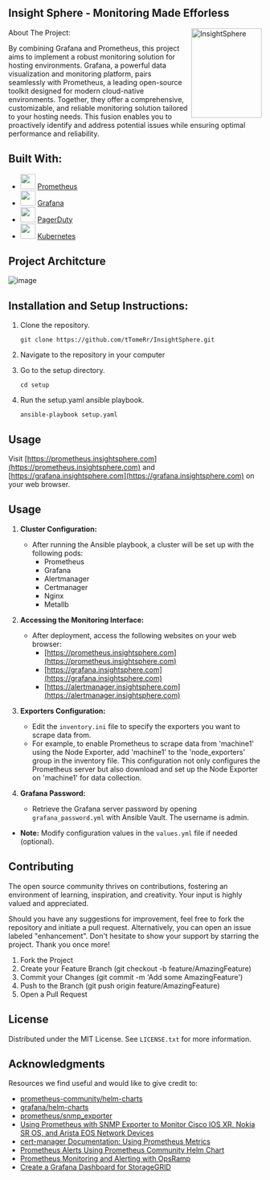 ## Insight Sphere - Monitoring Made Efforless

<img src="https://github.com/tTomeRr/InsightSphere/assets/129614080/8d0c46b5-e045-43b7-9526-6a157c689e23" 
    align="right" alt="InsightSphere" width="140" height="178">

About The Project:

By combining Grafana and Prometheus, this project aims to implement a robust monitoring solution for hosting environments. Grafana, a powerful data visualization and       monitoring platform, pairs seamlessly with Prometheus, a leading open-source toolkit designed for modern cloud-native environments. Together, they offer a comprehensive,   customizable, and reliable monitoring solution tailored to your hosting needs. This fusion enables you to proactively identify and address potential issues while ensuring  optimal performance and reliability.


## Built With:
* [<img src="https://github.com/prometheus/docs/raw/ca2961b495c3e2a1e4586899c26de692fa5a28e7/static/prometheus_logo_orange_circle.svg" width="30" height="30">](https://prometheus.io/) [Prometheus](https://prometheus.io/)
* [<img src="https://upload.wikimedia.org/wikipedia/commons/thumb/3/3b/Grafana_icon.svg/32px-Grafana_icon.svg.png" width="30" height="30">](https://grafana.com/) [Grafana](https://grafana.com/)
* [<img src="https://www.pagerduty.com/favicon.ico" width="30" height="30">](https://www.pagerduty.com/) [PagerDuty](https://www.pagerduty.com/)
* [<img src="https://kubernetes.io/images/favicon.png" width="30" height="30">](https://kubernete.io/) [Kubernetes](https://kubernetes.io/)

## Project Architcture

![image](https://github.com/tTomeRr/InsightSphere/assets/129614080/61ca20b4-fc66-40d6-bfbe-52913317f1ea)




## Installation and Setup Instructions:

1. Clone the repository.

    `git clone https://github.com/tTomeRr/InsightSphere.git`

2. Navigate to the repository in your computer

3. Go to the setup directory.

    `cd setup`

4. Run the setup.yaml ansible playbook.

    `ansible-playbook setup.yaml`


## Usage

Visit [https://prometheus.insightsphere.com](https://prometheus.insightsphere.com) and [https://grafana.insightsphere.com](https://grafana.insightsphere.com) on your web browser.


## Usage

1. **Cluster Configuration:**
   - After running the Ansible playbook, a cluster will be set up with the following pods:
     - Prometheus
     - Grafana
     - Alertmanager
     - Certmanager
     - Nginx
     - Metallb

2. **Accessing the Monitoring Interface:**
   - After deployment, access the following websites on your web browser:
     - [https://prometheus.insightsphere.com](https://prometheus.insightsphere.com)
     - [https://grafana.insightsphere.com](https://grafana.insightsphere.com)
     - [https://alertmanager.insightsphere.com](https://alertmanager.insightsphere.com)

2. **Exporters Configuration:**
   - Edit the `inventory.ini` file to specify the exporters you want to scrape data from.
   - For example, to enable Prometheus to scrape data from 'machine1' using the Node Exporter, add 'machine1' to the 'node_exporters' group in the inventory file.
     This configuration not only configures the Prometheus server but also download and set up the Node Exporter on 'machine1' for data collection.

3. **Grafana Password:**
   - Retrieve the Grafana server password by opening `grafana_password.yml` with Ansible Vault. The username is admin.


- **Note:** Modify configuration values in the `values.yml` file if needed (optional).


## Contributing

The open source community thrives on contributions, fostering an environment of learning, inspiration, and creativity. Your input is highly valued and appreciated.

Should you have any suggestions for improvement, feel free to fork the repository and initiate a pull request. Alternatively, you can open an issue labeled "enhancement".  Don't hesitate to show your support by starring the project. Thank you once more!

1. Fork the Project
2. Create your Feature Branch (git checkout -b feature/AmazingFeature)
3. Commit your Changes (git commit -m 'Add some AmazingFeature')
4. Push to the Branch (git push origin feature/AmazingFeature)
5. Open a Pull Request


## License

Distributed under the MIT License. See `LICENSE.txt` for more information.


## Acknowledgments

Resources we find useful and would like to give credit to:

- [prometheus-community/helm-charts](https://github.com/prometheus-community/helm-charts)
- [grafana/helm-charts](https://github.com/grafana/helm-charts)
- [prometheus/snmp_exporter](https://github.com/prometheus/snmp_exporter)
- [Using Prometheus with SNMP Exporter to Monitor Cisco IOS XR, Nokia SR OS, and Arista EOS Network Devices](https://karneliuk.com/2023/01/tools-12-using-prometheus-with-snmp-exporter-to-monitor-cisco-ios-xr-nokia-sr-os-and-arista-eos-network-devices/)
- [cert-manager Documentation: Using Prometheus Metrics](https://cert-manager.io/docs/tutorials/acme/nginx-ingress/)
- [Prometheus Alerts Using Prometheus Community Helm Chart](https://home.robusta.dev/blog/prometheus-alerts-using-prometheus-community-helm-chart)
- [Prometheus Monitoring and Alerting with OpsRamp](https://www.opsramp.com/guides/prometheus-monitoring/prometheus-alerting/)
- [Create a Grafana Dashboard for StorageGRID](https://docs.netapp.com/us-en/storagegrid-enable/tools-apps-guides/federate-prometheus.html#create-a-grafana-dashboard-for-storagegrid)
      
